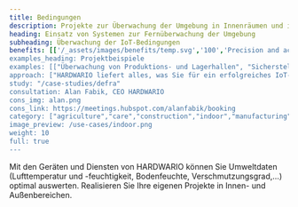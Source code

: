 ```yaml
---
title: Bedingungen 
description: Projekte zur Überwachung der Umgebung in Innenräumen und im Freien in der Landwirtschaft, der Industrie, der Lebensmittelverarbeitung sowie Projekte für intelligente Unternehmen und Haushalte. 
heading: Einsatz von Systemen zur Fernüberwachung der Umgebung 
subheading: Überwachung der IoT-Bedingungen 
benefits: [['/_assets/images/benefits/temp.svg','100','Precision and accuracy','Regelmäßig und an vielen Stellen genaue Daten sammeln. Es wird online für Audits und Analysen zur Verfügung stehen.'],['/_assets/images/benefits/simple.svg','75',Streamline, und die Kostensenkung','Fernüberwachung arbeitet 24/7 und reduziert die Anzahl der notwendigen Anrufe und rationalisiert Prozesse.'],['/_assets/images/benefits/scalable.svg','100','Verbesserung der Umwelt','Datengestützte Optimierung verbessert die Umwelt für Lagerung, Produktion, Landwirtschaft oder Tierhaltung.']] 
examples_heading: Projektbeispiele 
examples: [["Überwachung von Produktions- und Lagerhallen", "Sicherstellung ordnungsgemäßer Produktions- und Lagerbedingungen - Daten für Online-Überwachung, Abweichungswarnungen und Audits."],["Überwachung der Tierumgebung", "Überwachung von Temperatur, Luftfeuchtigkeit, Stickoxiden und anderen Variablen zur Gewährleistung idealer Tierhaltungsbedingungen. "],["Intelligente Überwachung der Büroumgebung", "Überwachung von Temperatur, Luftfeuchtigkeit, Beleuchtung, CO2 und VOC zur Optimierung der Umgebung, der Produktivität und des Verbrauchs."],["Überwachung von Gefrier- und Kühlschränken", "Überwachung der Temperatur zur Einhaltung von Prozessen und zur Optimierung des Stromverbrauchs."],["Überwachung der Bedingungen in Weinbergen", "Überwachung von Wetterbedingungen, Niederschlag, Boden- und Lufttemperatur und -feuchtigkeit zur Verbesserung der Erntequalität und zur Kostensenkung."]] 
approach: ["HARDWARIO liefert alles, was Sie für ein erfolgreiches IoT-Umweltüberwachungsprojekt benötigen - von Geräten bis hin zu Cloud-Umgebungen und APIs.", "Unsere Produkte und Dienstleistungen umfassen IoT-Geräte und -Sensoren, die von überall aus über LPWAN-Netzwerke leicht mit dem Internet verbunden werden können, Konnektivität, Cloud-basiertes Gerätemanagement und APIs für die Integration mit anderen Systemen."] 
study: "/case-studies/defra" 
consultation: Alan Fabik, CEO HARDWARIO 
cons_img: alan.png 
cons_link: https://meetings.hubspot.com/alanfabik/booking 
category: ["agriculture","care","construction","indoor","manufacturing","outdoor","retail"] 
image_preview: /use-cases/indoor.png 
weight: 10 
full: true
---
```


Mit den Geräten und Diensten von HARDWARIO können Sie Umweltdaten (Lufttemperatur und -feuchtigkeit, Bodenfeuchte, Verschmutzungsgrad,...) optimal auswerten. Realisieren Sie Ihre eigenen Projekte in Innen- und Außenbereichen.